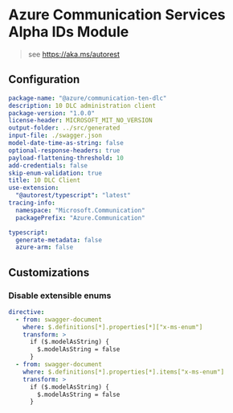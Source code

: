 # Azure Communication Services Alpha IDs Module

> see https://aka.ms/autorest

## Configuration

```yaml
package-name: "@azure/communication-ten-dlc"
description: 10 DLC administration client
package-version: "1.0.0"
license-header: MICROSOFT_MIT_NO_VERSION
output-folder: ../src/generated
input-file: ./swagger.json
model-date-time-as-string: false
optional-response-headers: true
payload-flattening-threshold: 10
add-credentials: false
skip-enum-validation: true
title: 10 DLC Client
use-extension:
  "@autorest/typescript": "latest"
tracing-info:
  namespace: "Microsoft.Communication"
  packagePrefix: "Azure.Communication"

typescript:
  generate-metadata: false
  azure-arm: false
```

## Customizations

### Disable extensible enums

```yaml
directive:
  - from: swagger-document
    where: $.definitions[*].properties[*]["x-ms-enum"]
    transform: >
      if ($.modelAsString) {
        $.modelAsString = false
      }
  - from: swagger-document
    where: $.definitions[*].properties[*].items["x-ms-enum"]
    transform: >
      if ($.modelAsString) {
        $.modelAsString = false
      }    
```
